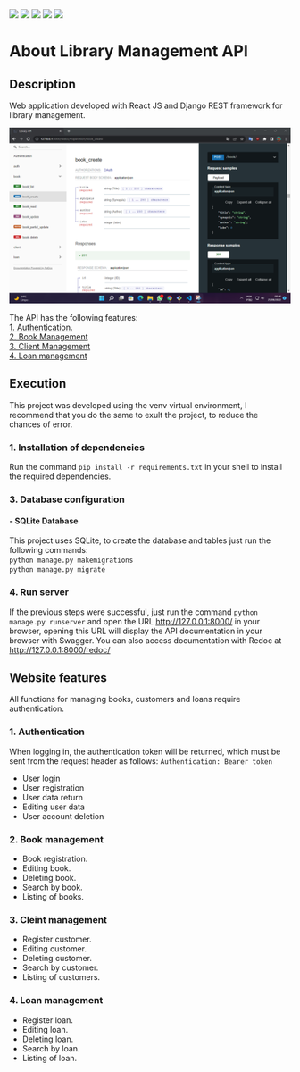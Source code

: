 <div>

<img src="https://img.shields.io/badge/React-20232A?style=for-the-badge&logo=react&logoColor=61DAFB">
<img src="https://img.shields.io/badge/JavaScript-323330?style=for-the-badge&logo=javascript&logoColor=F7DF1E"/>
<img src="https://img.shields.io/badge/Python-FFD43B?style=for-the-badge&logo=python&logoColor=blue" />
<img src="https://img.shields.io/badge/Django-092E20?style=for-the-badge&logo=django&logoColor=green"/>
<img src="https://img.shields.io/badge/django%20rest-ff1709?style=for-the-badge&logo=django&logoColor=white"/>

<div/>

# About Library Management API

## Description

Web application developed with React JS and Django REST framework for library management.

<img src="./print.png" with="50" heigth="50" />



The API has the following features:<br />
[1. Authentication.](#1-authentication)<br />
[2. Book Management](#2-book-management)<br />
[3. Client Management](#3-cleint-management)<br />
[4. Loan management](#4-loan-management)<br />



## Execution
This project was developed using the venv virtual environment, I recommend that you do the same to exult the project, to reduce the chances of error.

### 1. Installation of dependencies
Run the command `pip install -r requirements.txt` in your shell to install the required dependencies.

### 3. Database configuration

#### - SQLite Database
This project uses SQLite, to create the database and tables just run the following commands: <br/>
`python manage.py makemigrations` <br/>
`python manage.py migrate`

### 4. Run server
If the previous steps were successful, just run the command `python manage.py runserver` and open the URL http://127.0.0.1:8000/ in your browser, opening this URL will display the API documentation in your browser with Swagger. You can also access documentation with Redoc at http://127.0.0.1:8000/redoc/

## Website features
All functions for managing books, customers and loans require authentication.

### 1. Authentication
When logging in, the authentication token will be returned, which must be sent from the request header as follows:
`Authentication: Bearer token`
- User login
- User registration
- User data return
- Editing user data
- User account deletion

### 2. Book management
- Book registration.
- Editing book.
- Deleting book.
- Search by book.
- Listing of books.

### 3. Cleint management
- Register customer.
- Editing customer.
- Deleting customer.
- Search by customer.
- Listing of customers.

### 4. Loan management
- Register loan.
- Editing loan.
- Deleting loan.
- Search by loan.
- Listing of loan.

